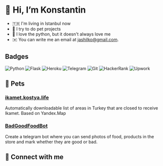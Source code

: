 # 👋 Hi, I’m Konstantin
- 🇹🇷 I'm living in Istanbul now
- 🌱 I try to do pet projects
- 🐍 I love the python, but it doesn't always love me
- ✉️ You can write me an email at [jashilko@gmail.com](mailto:jashilko@gmail.com).

## Badges
![Python](https://img.shields.io/badge/python-3670A0?style=for-the-badge&logo=python&logoColor=ffdd54) ![Flask](https://img.shields.io/badge/flask-%23000.svg?style=for-the-badge&logo=flask&logoColor=white) ![Heroku](https://img.shields.io/badge/heroku-%23430098.svg?style=for-the-badge&logo=heroku&logoColor=white) ![Telegram](https://img.shields.io/badge/Telegram-2CA5E0?style=for-the-badge&logo=telegram&logoColor=white) ![Git](https://img.shields.io/badge/git-%23F05033.svg?style=for-the-badge&logo=git&logoColor=white) ![HackerRank](https://img.shields.io/badge/-Hackerrank-2EC866?style=for-the-badge&logo=HackerRank&logoColor=white) ![Upwork](https://img.shields.io/badge/UpWork-6FDA44?style=for-the-badge&logo=Upwork&logoColor=white)

## 🐶 Pets

### [ikamet.kostya.life](ikamet.kostya.life)
Automatically downloadable list of areas in Turkey that are closed to receive Ikamet. Based on Yandex.Map


### [BadGoodFoodBot](https://t.me/GoodBadFoodBot)

Create a telegram bot where you can send photos of food, products in the store and mark whether they are good or bad.


## 🤝 Connect with me



<!---
jashilko/jashilko is a ✨ special ✨ repository because its `README.md` (this file) appears on your GitHub profile.
You can click the Preview link to take a look at your changes.
--->
